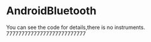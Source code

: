 # AndroidBluetooth
You can see the code for details,there is no instruments.
77777777777777777777777777